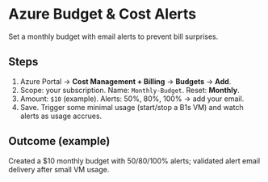 # Azure Budget & Cost Alerts

Set a monthly budget with email alerts to prevent bill surprises.

## Steps
1. Azure Portal → **Cost Management + Billing** → **Budgets** → **Add**.
2. Scope: your subscription. Name: `Monthly-Budget`. Reset: **Monthly**.
3. Amount: `$10` (example). Alerts: 50%, 80%, 100% → add your email.
4. Save. Trigger some minimal usage (start/stop a B1s VM) and watch alerts as usage accrues.

## Outcome (example)
Created a $10 monthly budget with 50/80/100% alerts; validated alert email delivery after small VM usage.
